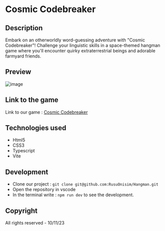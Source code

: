 # Cosmic Codebreaker

## Description

Embark on an otherworldly word-guessing adventure with "Cosmic Codebreaker"! Challenge your linguistic skills in a space-themed hangman game where you'll encounter quirky extraterrestrial beings and adorable farmyard friends.


## Preview

![image](https://i.imgur.com/l01KHZJ.png)

## Link to the game
Link to our game : [Cosmic Codebreaker](https://rusuonisim.github.io/Hangman/)


## Technologies used
- Html5
- CSS3
- Typescript
- Vite

## Development
- Clone our project : `git clone git@github.com:RusuOnisim/Hangman.git`
- Open the repository in vscode
- In the terminal write : `npm run dev` to see the development.


## Copyright
All rights reserved - 10/11/23
